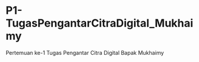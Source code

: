 # P1-TugasPengantarCitraDigital_Mukhaimy
 Pertemuan ke-1 Tugas Pengantar Citra Digital Bapak Mukhaimy
